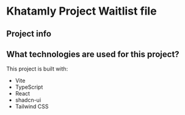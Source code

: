 # Khatamly Project Waitlist file

## Project info

## What technologies are used for this project?

This project is built with:

- Vite
- TypeScript
- React
- shadcn-ui
- Tailwind CSS

